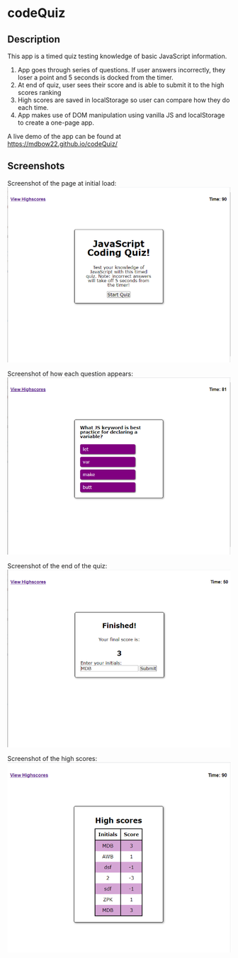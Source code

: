 # codeQuiz

## Description

This app is a timed quiz testing knowledge of basic JavaScript information.

1. App goes through series of questions. If user answers incorrectly, they loser a point and 5 seconds is docked from the timer.
2. At end of quiz, user sees their score and is able to submit it to the high scores ranking
3. High scores are saved in localStorage so user can compare how they do each time.
4. App makes use of DOM manipulation using vanilla JS and localStorage to create a one-page app.

A live demo of the app can be found at https://mdbow22.github.io/codeQuiz/ 

## Screenshots

Screenshot of the page at initial load:
![screenshot of initial page load](https://github.com/mdbow22/codeQuiz/blob/4d6cd21791215175837b231f485fc6e767d3d9cd/assets/images/introScrnShot.PNG)

Screenshot of how each question appears:
![screenshot of a question](https://github.com/mdbow22/codeQuiz/blob/c3954559781c347a5e7c2f319e1c4f2f43fd0de5/assets/images/questionScrnShot.PNG)

Screenshot of the end of the quiz:
![look of page after quiz finishes](https://github.com/mdbow22/codeQuiz/blob/c3954559781c347a5e7c2f319e1c4f2f43fd0de5/assets/images/finishedScrnShot.PNG)

Screenshot of the high scores:
![highscores table](https://github.com/mdbow22/codeQuiz/blob/c3954559781c347a5e7c2f319e1c4f2f43fd0de5/assets/images/scoresScrnShot.PNG)
